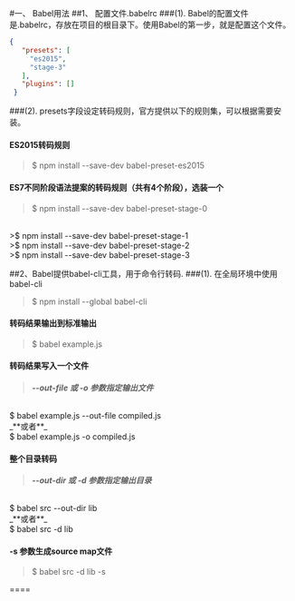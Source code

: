 #一、 Babel用法
##1、 配置文件.babelrc
###(1). Babel的配置文件是.babelrc，存放在项目的根目录下。使用Babel的第一步，就是配置这个文件。
>
```json
{
   "presets": [
     "es2015",
     "stage-3"
   ],
   "plugins": []
 }
```

###(2). presets字段设定转码规则，官方提供以下的规则集，可以根据需要安装。
#### ES2015转码规则
>$ npm install --save-dev babel-preset-es2015


#### ES7不同阶段语法提案的转码规则（共有4个阶段），选装一个
>$ npm install --save-dev babel-preset-stage-0 
<br/>
>$ npm install --save-dev babel-preset-stage-1
<br/>
>$ npm install --save-dev babel-preset-stage-2
<br/>
>$ npm install --save-dev babel-preset-stage-3

##2、Babel提供babel-cli工具，用于命令行转码.
###(1). 在全局环境中使用babel-cli
>$ npm install --global babel-cli

#### 转码结果输出到标准输出
>$ babel example.js

#### 转码结果写入一个文件
>_**--out-file 或 -o 参数指定输出文件**_
<br/>
$ babel example.js --out-file compiled.js
<br/>
_**或者**_
<br/>
$ babel example.js -o compiled.js

#### 整个目录转码
>_**--out-dir 或 -d 参数指定输出目录**_
<br/>
    $ babel src --out-dir lib
<br/>
_**或者**_
<br/>
    $ babel src -d lib

#### -s 参数生成source map文件
>$ babel src -d lib -s

====

